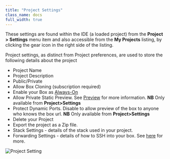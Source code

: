 ```yaml
---
title: "Project Settings"
class_name: docs
full_width: true
---
```


These settings are found within the IDE (a loaded project) from the **Project > Settings** menu item and also accessible from the **My Projects** listing, by clicking the gear icon in the right side of the listing.

Project settings, as distinct from Project preferences, are used to store the following details about the project


- Project Name
- Project Description
- Public/Private
- Allow Box Cloning (subscription required)
- Enable your Box as [Always-On](/docs/ide/boxes/always-on/)
- Allow Private Static Preview. See [Preview](/docs/ide/features/inline-preview/) for more information. **NB** Only available from **Project>Settings**
- Protect Dynamic Ports. Disable to allow preview of the box to anyone who knows the box url. **NB** Only available from **Project>Settings**
- Delete your Project
- Export the project as a Zip file.
- Stack Settings - details of the stack used in your project.
- Forwarding Settings - details of how to SSH into your box. See [here](/docs/ide/boxes/access/ssh-access/) for more.

<img alt="Project Setting" src="/img/docs/project-settings.png" class="simple"/>

